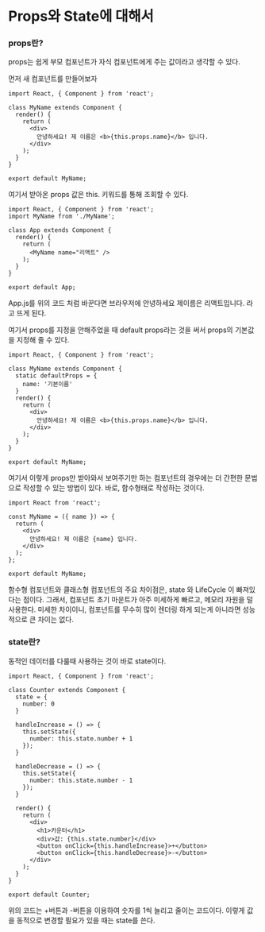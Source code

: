 # Props와 State에 대해서

### props란?

props는 쉽게 부모 컴포넌트가 자식 컴포넌트에게 주는 값이라고 생각할 수 있다.

먼저 새 컴포넌트를 만들어보자

```react
import React, { Component } from 'react';

class MyName extends Component {
  render() {
    return (
      <div>
        안녕하세요! 제 이름은 <b>{this.props.name}</b> 입니다.
      </div>
    );
  }
}

export default MyName;
```

여기서 받아온 props 값은 this. 키워드를 통해 조회할 수 있다.

```react
import React, { Component } from 'react';
import MyName from './MyName';

class App extends Component {
  render() {
    return (
      <MyName name="리액트" />
    );
  }
}

export default App;
```

App.js를 위의 코드 처럼 바꾼다면 브라우저에 안녕하세요 제이름은 리액트입니다. 라고 뜨게 된다.

여기서 props를 지정을 안해주었을 때 default props라는 것을 써서 props의 기본값을 지정해 줄 수 있다.

```react
import React, { Component } from 'react';

class MyName extends Component {
  static defaultProps = {
    name: '기본이름'
  }
  render() {
    return (
      <div>
        안녕하세요! 제 이름은 <b>{this.props.name}</b> 입니다.
      </div>
    );
  }
}

export default MyName;
```

여기서 이렇게 props만 받아와서 보여주기만 하는 컴포넌트의 경우에는 더 간편한 문법으로 작성할 수 있는 방법이 있다. 바로, 함수형태로 작성하는 것이다. 

```react
import React from 'react';

const MyName = ({ name }) => {
  return (
    <div>
      안녕하세요! 제 이름은 {name} 입니다.
    </div>
  );
};

export default MyName;
```

함수형 컴포넌트와 클래스형 컴포넌트의 주요 차이점은, state 와 LifeCycle 이 빠져있다는 점이다. 그래서, 컴포넌트 초기 마운트가 아주 미세하게 빠르고, 메모리 자원을 덜 사용한다. 미세한 차이이니, 컴포넌트를 무수히 많이 렌더링 하게 되는게 아니라면 성능적으로 큰 차이는 없다.

### state란?

동적인 데이터를 다룰때 사용하는 것이 바로 state이다.

```react
import React, { Component } from 'react';

class Counter extends Component {
  state = {
    number: 0
  }

  handleIncrease = () => {
    this.setState({
      number: this.state.number + 1
    });
  }

  handleDecrease = () => {
    this.setState({
      number: this.state.number - 1
    });
  }

  render() {
    return (
      <div>
        <h1>카운터</h1>
        <div>값: {this.state.number}</div>
        <button onClick={this.handleIncrease}>+</button>
        <button onClick={this.handleDecrease}>-</button>
      </div>
    );
  }
}

export default Counter;
```

위의 코드는 +버튼과 -버튼을 이용하여 숫자를 1씩 늘리고 줄이는 코드이다. 이렇게 값을 동적으로 변경할 필요가 있을 때는 state를 쓴다.